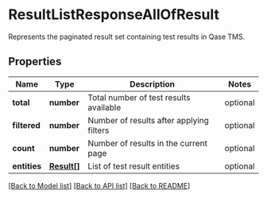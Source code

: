 # ResultListResponseAllOfResult

Represents the paginated result set containing test results in Qase TMS.

## Properties

Name | Type | Description | Notes
------------ | ------------- | ------------- | -------------
**total** | **number** | Total number of test results available | optional
**filtered** | **number** | Number of results after applying filters | optional
**count** | **number** | Number of results in the current page | optional
**entities** | [**Result[]**](Result.md) | List of test result entities | optional

[[Back to Model list]](../README.md#documentation-for-models) [[Back to API list]](../README.md#documentation-for-api-endpoints) [[Back to README]](../README.md)
